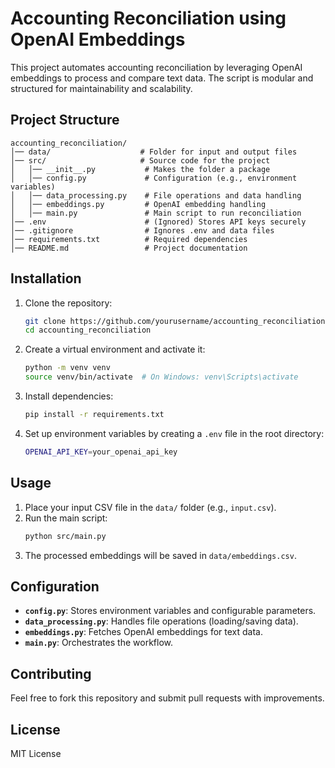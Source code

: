 # Accounting Reconciliation using OpenAI Embeddings

This project automates accounting reconciliation by leveraging OpenAI embeddings to process and compare text data. The script is modular and structured for maintainability and scalability.

## Project Structure

```
accounting_reconciliation/
│── data/                    # Folder for input and output files
│── src/                     # Source code for the project
│   │── __init__.py           # Makes the folder a package
│   │── config.py             # Configuration (e.g., environment variables)
│   │── data_processing.py    # File operations and data handling
│   │── embeddings.py         # OpenAI embedding handling
│   │── main.py               # Main script to run reconciliation
│── .env                      # (Ignored) Stores API keys securely
│── .gitignore                # Ignores .env and data files
│── requirements.txt          # Required dependencies
│── README.md                 # Project documentation
```

## Installation

1. Clone the repository:
   ```bash
   git clone https://github.com/yourusername/accounting_reconciliation.git
   cd accounting_reconciliation
   ```
2. Create a virtual environment and activate it:
   ```bash
   python -m venv venv
   source venv/bin/activate  # On Windows: venv\Scripts\activate
   ```
3. Install dependencies:
   ```bash
   pip install -r requirements.txt
   ```
4. Set up environment variables by creating a `.env` file in the root directory:
   ```bash
   OPENAI_API_KEY=your_openai_api_key
   ```

## Usage

1. Place your input CSV file in the `data/` folder (e.g., `input.csv`).
2. Run the main script:
   ```bash
   python src/main.py
   ```
3. The processed embeddings will be saved in `data/embeddings.csv`.

## Configuration

- **`config.py`**: Stores environment variables and configurable parameters.
- **`data_processing.py`**: Handles file operations (loading/saving data).
- **`embeddings.py`**: Fetches OpenAI embeddings for text data.
- **`main.py`**: Orchestrates the workflow.

## Contributing
Feel free to fork this repository and submit pull requests with improvements.

## License
MIT License
